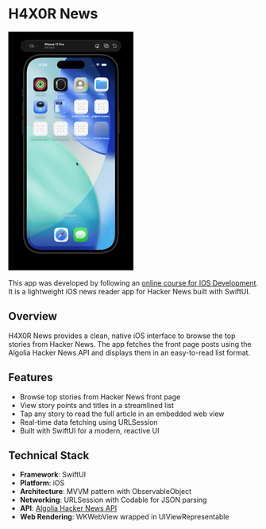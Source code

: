 # H4X0R News

![Visual demonstration of the H4X0R News app](h4x0r.gif)

This app was developed by following an [online course for IOS Development](https://www.udemy.com/course/ios-13-app-development-bootcamp/?couponCode=25BBPMXINACTIVE). It is a lightweight iOS news reader app for Hacker News built with SwiftUI.

## Overview

H4X0R News provides a clean, native iOS interface to browse the top stories from Hacker News. The app fetches the front page posts using the Algolia Hacker News API and displays them in an easy-to-read list format.

## Features

- Browse top stories from Hacker News front page
- View story points and titles in a streamlined list
- Tap any story to read the full article in an embedded web view
- Real-time data fetching using URLSession
- Built with SwiftUI for a modern, reactive UI

## Technical Stack

- **Framework**: SwiftUI
- **Platform**: iOS
- **Architecture**: MVVM pattern with ObservableObject
- **Networking**: URLSession with Codable for JSON parsing
- **API**: [Algolia Hacker News API](http://hn.algolia.com/)
- **Web Rendering**: WKWebView wrapped in UIViewRepresentable
